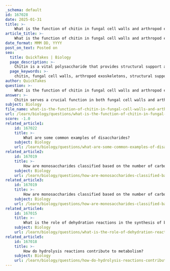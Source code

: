 ```yaml
---
_schema: default
id: 167028
date: 2025-01-31
title: >-
    What is the function of chitin in fungal cell walls and arthropod exoskeletons?
article_title: >-
    What is the function of chitin in fungal cell walls and arthropod exoskeletons?
date_format: MMM DD, YYYY
post_on_text: Posted on
seo:
  title: QuickTakes | Biology
  page_description: >-
    Chitin is a vital polysaccharide that provides structural support and protection in fungal cell walls and arthropod exoskeletons, exemplifying the diverse roles of carbohydrates in biological systems.
  page_keywords: >-
    chitin, fungal cell walls, arthropod exoskeletons, structural support, protection, polysaccharide, N-acetylglucosamine, β-1,4 glycosidic bonds, strength, durability, rigid structure, environmental stresses, pathogens, cellulose, exoskeleton, physical protection, body structure, mobility, survival, carbohydrates, biological systems, structural integrity
author: QuickTakes
question: >-
    What is the function of chitin in fungal cell walls and arthropod exoskeletons?
answer: >-
    Chitin serves a crucial function in both fungal cell walls and arthropod exoskeletons by providing structural support and protection. It is a polysaccharide composed of N-acetylglucosamine monomers linked by β-1,4 glycosidic bonds. This unique structure contributes to its strength and durability, making it an essential component for maintaining the integrity of these organisms.\n\nIn fungal cell walls, chitin helps to form a rigid structure that protects the cells from environmental stresses and pathogens. It acts similarly to cellulose in plants, providing a framework that supports the overall shape and stability of the fungal cells.\n\nIn arthropods, chitin is a key component of the exoskeleton, which serves multiple functions. The exoskeleton not only provides physical protection against predators and environmental hazards but also supports the body structure of the organism. The strength of chitin allows arthropods to maintain their shape and resist deformation, which is vital for their mobility and survival.\n\nOverall, chitin exemplifies the diverse roles that carbohydrates can play in biological systems, particularly in providing structural integrity and protection in various organisms.
subject: Biology
file_name: what-is-the-function-of-chitin-in-fungal-cell-walls-and-arthropod-exoskeletons.md
url: /learn/biology/questions/what-is-the-function-of-chitin-in-fungal-cell-walls-and-arthropod-exoskeletons
score: -1.0
related_article1:
    id: 167022
    title: >-
        What are some common examples of disaccharides?
    subject: Biology
    url: /learn/biology/questions/what-are-some-common-examples-of-disaccharides
related_article2:
    id: 167019
    title: >-
        How are monosaccharides classified based on the number of carbon atoms?
    subject: Biology
    url: /learn/biology/questions/how-are-monosaccharides-classified-based-on-the-number-of-carbon-atoms
related_article3:
    id: 167019
    title: >-
        How are monosaccharides classified based on the number of carbon atoms?
    subject: Biology
    url: /learn/biology/questions/how-are-monosaccharides-classified-based-on-the-number-of-carbon-atoms
related_article4:
    id: 167015
    title: >-
        What is the role of dehydration reactions in the synthesis of biological polymers?
    subject: Biology
    url: /learn/biology/questions/what-is-the-role-of-dehydration-reactions-in-the-synthesis-of-biological-polymers
related_article5:
    id: 167018
    title: >-
        How do hydrolysis reactions contribute to metabolism?
    subject: Biology
    url: /learn/biology/questions/how-do-hydrolysis-reactions-contribute-to-metabolism
---
```


&nbsp;